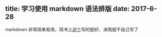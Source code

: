 title: 学习使用 markdown 语法排版
date: 2017-6-28
---
markdown 非常简单易用，简书上[这个](http://www.jianshu.com/p/7a5b4d5696a8)写的挺好，沫雨就不自己写了